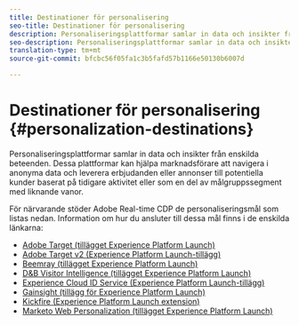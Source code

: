```yaml
---
title: Destinationer för personalisering
seo-title: Destinationer för personalisering
description: Personaliseringsplattformar samlar in data och insikter från enskilda beteenden. Dessa plattformar kan hjälpa marknadsförare att navigera i anonyma data och leverera erbjudanden eller annonser till potentiella kunder baserat på tidigare aktivitet eller som en del av målgruppssegment med liknande vanor.
seo-description: Personaliseringsplattformar samlar in data och insikter från enskilda beteenden. Dessa plattformar kan hjälpa marknadsförare att navigera i anonyma data och leverera erbjudanden eller annonser till potentiella kunder baserat på tidigare aktivitet eller som en del av målgruppssegment med liknande vanor.
translation-type: tm+mt
source-git-commit: bfcbc56f05fa1c3b5fafd57b1166e50130b6007d

---
```



# Destinationer för personalisering {#personalization-destinations}

Personaliseringsplattformar samlar in data och insikter från enskilda beteenden. Dessa plattformar kan hjälpa marknadsförare att navigera i anonyma data och leverera erbjudanden eller annonser till potentiella kunder baserat på tidigare aktivitet eller som en del av målgruppssegment med liknande vanor.

För närvarande stöder Adobe Real-time CDP de personaliseringsmål som listas nedan. Information om hur du ansluter till dessa mål finns i de enskilda länkarna:

* [Adobe Target (tillägget Experience Platform Launch)](/help/rtcdp/destinations/adobe-target-extension.md)
* [Adobe Target v2 (Experience Platform Launch-tillägg)](/help/rtcdp/destinations/adobe-target-v2-extension.md)
* [Beemray (tillägget Experience Platform Launch)](/help/rtcdp/destinations/beemray-extension.md)
* [D&amp;B Visitor Intelligence (tillägget Experience Platform Launch)](/help/rtcdp/destinations/dnb-extension.md)
* [Experience Cloud ID Service (Experience Platform Launch-tillägg)](/help/rtcdp/destinations/adobe-ecid-extension.md)
* [Gainsight (tillägg för Experience Platform Launch)](/help/rtcdp/destinations/gainsight-extension.md)
* [Kickfire (Experience Platform Launch extension)](/help/rtcdp/destinations/kickfire-extension.md)
* [Marketo Web Personalization (tillägget Experience Platform Launch)](marketo-web-personalization-extension.md)
